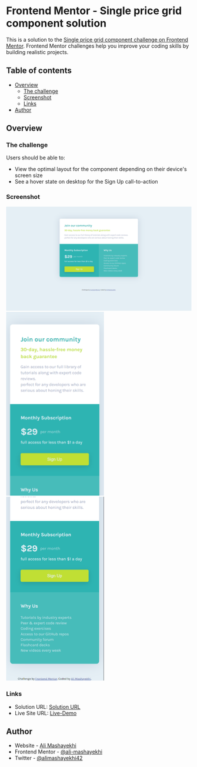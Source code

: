 # Frontend Mentor - Single price grid component solution

This is a solution to the [Single price grid component challenge on Frontend Mentor](https://www.frontendmentor.io/challenges/single-price-grid-component-5ce41129d0ff452fec5abbbc). Frontend Mentor challenges help you improve your coding skills by building realistic projects.

## Table of contents

- [Overview](#overview)
  - [The challenge](#the-challenge)
  - [Screenshot](#screenshot)
  - [Links](#links)
- [Author](#author)

## Overview

### The challenge

Users should be able to:

- View the optimal layout for the component depending on their device's screen size
- See a hover state on desktop for the Sign Up call-to-action

### Screenshot

![](./design/Screenshot1.png)
![](./design/Screenshot2.png)
![](./design/Screenshot3.png)

### Links

- Solution URL: [Solution URL](https://www.frontendmentor.io/solutions/single-price-grid-component-using-css-grid-BoOdjmO35a)
- Live Site URL: [Live-Demo](https://ali-css-components.netlify.app/single-price-grid-component/)

## Author

- Website - [Ali Mashayekhi]()
- Frontend Mentor - [@ali-mashayekhi](https://www.frontendmentor.io/profile/ali-mashayekhi)
- Twitter - [@alimashayekhi42](https://www.twitter.com/alimashayekhi42)
